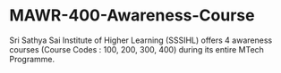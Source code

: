 # MAWR-400-Awareness-Course
Sri Sathya Sai Institute of Higher Learning (SSSIHL) offers 4 awareness courses (Course Codes : 100, 200, 300, 400) during its entire MTech Programme.
